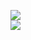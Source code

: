 [![](https://img.shields.io/badge/Made%20With-Github%20Spray-lightgrey.svg?style=for-the-badge&logo=github)](https://github.com/Annihil/github-spray#15608)  
[![](https://i.imgur.com/2DrTn0Z.gif)](https://github.com/Annihil/github-spray)